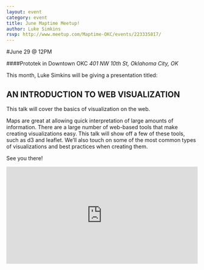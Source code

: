 ```yaml
---
layout: event
category: event
title: June Maptime Meetup!
author: Luke Simkins
rsvp: http://www.meetup.com/Maptime-OKC/events/223335817/
---
```


#June 29 @ 12PM

####Prototek in Downtown OKC
*401 NW 10th St, Oklahoma City, OK*

This month, Luke Simkins will be giving a presentation titled:

## AN INTRODUCTION TO WEB VISUALIZATION

This talk will cover the basics of visualization on the web.

Maps are great at allowing quick interpretation of large amounts of information. There are a large number of web-based tools that make creating visualizations easy. This talk will show off a few of these tools, such as d3 and leaflet. We’ll also touch on some of the most common types of visualizations and best practices when creating them.

See you there!

<iframe width='100%' height='256px' frameBorder='0' src='https://a.tiles.mapbox.com/v4/flippmoke.m68hpfb7/attribution,zoompan,geocoder,share.html?access_token=pk.eyJ1IjoiZmxpcHBtb2tlIiwiYSI6ImFESEYwY2MifQ.aZ12yMKEt5oGkvRLNnAIUw'></iframe>
